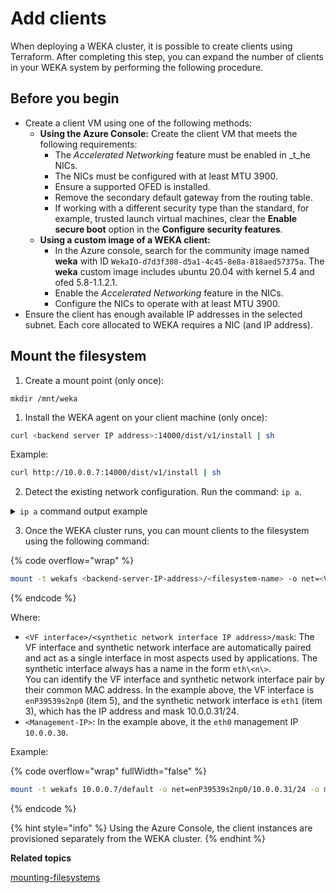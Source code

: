 # Add clients

When deploying a WEKA cluster, it is possible to create clients using Terraform. After completing this step, you can expand the number of clients in your WEKA system by performing the following procedure.

## Before you begin

* Create a client VM using one of the following methods:
  * **Using the Azure Console:**  Create the client VM that meets the following requirements:
    * The _Accelerated Networking_ feature must be enabled in _t_he NICs.
    * The NICs must be configured with at least MTU 3900.
    * Ensure a supported OFED is installed.
    * Remove the secondary default gateway from the routing table.
    * If working with a different security type than the standard, for example, trusted launch virtual machines, clear the **Enable secure boot** option in the **Configure security features**.
  * **Using a custom image of a WEKA client:**&#x20;
    * In the Azure console, search for the community image named **weka** with ID `WekaIO-d7d3f308-d5a1-4c45-8e8a-818aed57375a`. The **weka** custom image includes ubuntu 20.04 with kernel 5.4 and ofed 5.8-1.1.2.1.
    * Enable the _Accelerated Networking_ feature in the NICs.
    * Configure the NICs to operate with at least MTU 3900.
* Ensure the client has enough available IP addresses in the selected subnet. Each core allocated to WEKA requires a NIC (and IP address).

## Mount the filesystem

1. Create a mount point (only once):

```
mkdir /mnt/weka
```

1. Install the WEKA agent on your client machine (only once):

```bash
curl <backend server IP address>:14000/dist/v1/install | sh
```

Example:

```bash
curl http://10.0.0.7:14000/dist/v1/install | sh
```

2. Detect the existing network configuration. Run the command: `ip a`.

<details>

<summary><code>ip a</code> command output example</summary>

<pre class="language-bash" data-overflow="wrap"><code class="lang-bash"><strong>root@jack:~# ip a
</strong>1: lo: &#x3C;LOOPBACK,UP,LOWER_UP> mtu 65536 qdisc noqueue state UNKNOWN group default qlen 1000
    link/loopback 00:00:00:00:00:00 brd 00:00:00:00:00:00
    inet 127.0.0.1/8 scope host lo
       valid_lft forever preferred_lft forever
    inet6 ::1/128 scope host
       valid_lft forever preferred_lft forever
2: eth0: &#x3C;BROADCAST,MULTICAST,UP,LOWER_UP> mtu 3900 qdisc mq state UP group default qlen 1000
    link/ether 00:0d:3a:8e:3a:67 brd ff:ff:ff:ff:ff:ff
    inet 10.0.0.30/24 brd 10.0.0.255 scope global eth0
       valid_lft forever preferred_lft forever
    inet6 fe80::20d:3aff:fe8e:3a67/64 scope link
       valid_lft forever preferred_lft forever
3: eth1: &#x3C;BROADCAST,MULTICAST,UP,LOWER_UP> mtu 4038 qdisc mq state UP group default qlen 1000
    link/ether 00:0d:3a:8b:d9:bd brd ff:ff:ff:ff:ff:ff
    inet 10.0.0.31/24 brd 10.0.0.255 scope global eth1
       valid_lft forever preferred_lft forever
    inet6 fe80::20d:3aff:fe8b:d9bd/64 scope link
       valid_lft forever preferred_lft forever
4: enP18334s1np0: &#x3C;BROADCAST,MULTICAST,SLAVE,UP,LOWER_UP> mtu 3900 qdisc mq master eth0 state UP group default qlen 1000
    link/ether 00:0d:3a:8e:3a:67 brd ff:ff:ff:ff:ff:ff
5: enP39539s2np0: &#x3C;BROADCAST,MULTICAST,SLAVE,UP,LOWER_UP> mtu 4038 qdisc mq master eth1 state UP group default qlen 1000
    link/ether 00:0d:3a:8b:d9:bd brd ff:ff:ff:ff:ff:ff
6: dtap0: &#x3C;BROADCAST,MULTICAST,UP,LOWER_UP> mtu 4038 qdisc multiq state UNKNOWN group default qlen 1000
    link/ether 00:0d:3a:8b:d9:bd brd ff:ff:ff:ff:ff:ff
    inet6 fe80::20d:3aff:fe8b:d9bd/64 scope link
       valid_lft forever preferred_lft forever
</code></pre>

</details>

3. Once the WEKA cluster runs, you can mount clients to the filesystem using the following command:

{% code overflow="wrap" %}
```bash
mount -t wekafs <backend-server-IP-address>/<filesystem-name> -o net=<VF interface>/<synthetic network interface IP address>/mask -o mgmt_ip=<Management-IP> /mnt/weka
```
{% endcode %}

Where:

* `<VF interface>/<synthetic network interface IP address>/mask`: The VF interface and synthetic network interface are automatically paired and act as a single interface in most aspects used by applications. The synthetic interface always has a name in the form `eth\<n\>`.\
  You can identify the VF interface and synthetic network interface pair by their common MAC address. In the example above,  the VF interface is `enP39539s2np0` (item 5), and the synthetic network interface is `eth1` (item 3), which has the  IP address and mask 10.0.0.31/24.
* `<Management-IP>`: In the example above, it the `eth0` management IP `10.0.0.30`.

Example:

{% code overflow="wrap" fullWidth="false" %}
```bash
mount -t wekafs 10.0.0.7/default -o net=enP39539s2np0/10.0.0.31/24 -o mgmt_ip=10.0.0.30 /mnt/weka

```
{% endcode %}

{% hint style="info" %}
Using the Azure Console, the client instances are provisioned separately from the WEKA cluster.
{% endhint %}



**Related topics**

[mounting-filesystems](../../weka-filesystems-and-object-stores/mounting-filesystems/ "mention")
